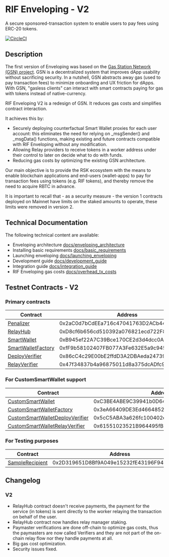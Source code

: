 # RIF Enveloping - V2

A secure sponsored-transaction system to enable users to pay fees using ERC-20 tokens.

[![CircleCI](https://circleci.com/gh/rsksmart/enveloping/tree/master.svg?style=shield)](https://circleci.com/gh/rsksmart/enveloping/tree/master)
## Description

The first version of Enveloping was based on the [Gas Station Network (GSN) project](https://github.com/opengsn/gsn). GSN is a decentralized system that improves dApp usability without sacrificing security. In a nutshell, GSN abstracts away gas (used to pay transaction fees) to minimize onboarding and UX friction for dApps. With GSN, "gasless clients" can interact with smart contracts paying for gas with tokens instead of native-currency.

RIF Enveloping V2 is a redesign of GSN. It reduces gas costs and simplifies contract interaction.

It achieves this by:

- Securely deploying counterfactual Smart Wallet proxies for each user account: this eliminates the need for relying on _msgSender() and _msgData() functions, making existing and future contracts compatible with RIF Enveloping without any modification.
- Allowing Relay providers to receive tokens in a worker address under their control to later on decide what to do with funds.
- Reducing gas costs by optimizing the existing GSN architecture.

Our main objective is to provide the RSK ecosystem with the means to enable blockchain applications and end-users (wallet-apps) to pay for transaction fees using tokens (e.g. RIF tokens), and thereby remove the need to acquire RBTC in advance.

It is important to recall that  - as a security measure - the version 1 contracts deployed on Mainnet have limits on the staked amounts to operate, these limits were removed in version 2.

## Technical Documentation

The following technical content are available:

- Enveloping architecture [docs/enveloping_architecture](docs/enveloping_architecture.md)
- Installing basic requirements [docs/basic_requirements](docs/basic_requirements.md)
- Launching enveloping [docs/launching_enveloping](docs/launching_enveloping.md)
- Development guide [docs/development_guide](docs/development_guide.md)
- Integration guide [docs/integration_guide](docs/integration_guide.md)
- RIF Enveloping gas costs [docs/overhead_tx_costs](docs/overhead_tx_costs.md)


## Testnet Contracts - V2

### Primary contracts

| Contract          | Address                                    |
|-------------------|--------------------------------------------|
| [Penalizer][1]       | 0x2aC0d7bCdEEa716c47041763D2ACb44544C1F072 |
| [RelayHub][2]        | 0xD8cf6b656cd510392a076821ecd722F80E06734F |
| [SmartWallet][3]     | 0xB945ef22A7C39Bce170CE2d3d4dcc0Ae12349241 |
| [SmartWalletFactory][4]    | 0xfF9b58102407FB077A3Fe632E5a9c94554C6dFf4 |
| [DeployVerifier][5] | 0x86cC4c29E00bE2ffdD3A2DBAeda247391d98585A |
| [RelayVerifier][6]  | 0x47f34837b4a96875011d8a375dcADfc9ea18Fa75 |

### For CustomSmartWallet support

| Contract          | Address                                    |
|-------------------|--------------------------------------------|
| [CustomSmartWallet][7]     | 0xC3BE4ABE9C39941b0D647F78df611007bC99F410 |
| [CustomSmartWalletFactory][8]    | 0x3eA66409DE3Ed4664852a0Ef0570bf933a24f486 |
| [CustomSmartWalletDeployVerifier][9] | 0x5cC5ABA3a626fc100402e919aEC9829b29E4c8da |
| [CustomSmartWalletRelayVerifier][10] | 0x61551023521B964495fB19FA433eED9EFE8A913c |


### For Testing purposes

| Contract          | Address                                    |
|-------------------|--------------------------------------------|
| [SampleRecipient][11]   | 0x2D319651D8Bf9A049e15232fE43196F94D3CB13B |

[1]: https://explorer.testnet.rsk.co/address/0x2ac0d7bcdeea716c47041763d2acb44544c1f072
[2]: https://explorer.testnet.rsk.co/address/0xd8cf6b656cd510392a076821ecd722f80e06734f
[3]: https://explorer.testnet.rsk.co/address/0xb945ef22a7c39bce170ce2d3d4dcc0ae12349241
[4]: https://explorer.testnet.rsk.co/address/0xff9b58102407fb077a3fe632e5a9c94554c6dff4
[5]: https://explorer.testnet.rsk.co/address/0x86cc4c29e00be2ffdd3a2dbaeda247391d98585a
[6]: https://explorer.testnet.rsk.co/address/0x47f34837b4a96875011d8a375dcadfc9ea18fa75
[7]: https://explorer.testnet.rsk.co/address/0xc3be4abe9c39941b0d647f78df611007bc99f410
[8]: https://explorer.testnet.rsk.co/address/0x3ea66409de3ed4664852a0ef0570bf933a24f486
[9]: https://explorer.testnet.rsk.co/address/0x5cc5aba3a626fc100402e919aec9829b29e4c8da
[10]: https://explorer.testnet.rsk.co/address/0x61551023521b964495fb19fa433eed9efe8a913c
[11]: https://explorer.testnet.rsk.co/address/0x2d319651d8bf9a049e15232fe43196f94d3cb13b

## Changelog

### V2

* RelayHub contract doesn't receive payments, the payment for the service (in tokens) is sent directly to the worker relaying the transaction on behalf of the user.
* RelayHub contract now handles relay manager staking.
* Paymaster verifications are done off-chain to optimize gas costs, thus the paymasters are now called Verifiers and they are not part of the on-chain relay flow nor they handle payments at all.
* Big gas cost optimization.
* Security issues fixed.
